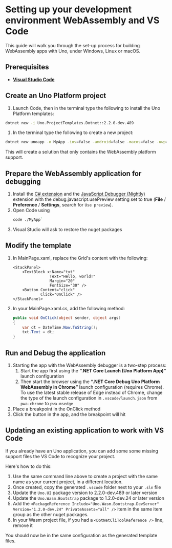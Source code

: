# Setting up your development environment WebAssembly and VS Code

This guide will walk you through the set-up process for building WebAssembly apps with Uno, under Windows, Linux or macOS.

## Prerequisites
* [**Visual Studio Code**](https://code.visualstudio.com/)

## Create an Uno Platform project

1. Launch Code, then in the terminal type the following to install the Uno Platform templates:
```bash
dotnet new -i Uno.ProjectTemplates.Dotnet::2.2.0-dev.489
```
1. In the terminal type the following to create a new project:
```bash
dotnet new unoapp -o MyApp -ios=false -android=false -macos=false -uwp=false --vscodeWasm
```

This will create a solution that only contains the WebAssembly platform support.

## Prepare the WebAssembly application for debugging

1. Install the [C# extension](https://marketplace.visualstudio.com/items?itemName=ms-dotnettools.csharp) and the [JavaScript Debugger (Nightly)](https://marketplace.visualstudio.com/items?itemName=ms-vscode.js-debug-nightly) extension with the debug.javascript.usePreview setting set to true (**File** / **Preference** / **Settings**, search for `Use preview`).
1. Open Code using
    ```bash
    code ./MyApp`
    ```
1. Visual Studio will ask to restore the nuget packages

## Modify the template
1. In MainPage.xaml, replace the Grid's content with the following:
    ```xaml
    <StackPanel> 
        <TextBlock x:Name="txt" 
                    Text="Hello, world!" 
                    Margin="20" 
                    FontSize="30" /> 
        <Button Content="click" 
                Click="OnClick" /> 
    </StackPanel>
    ```
1. In your MainPage.xaml.cs, add the following method:
    ```csharp
    public void OnClick(object sender, object args) 
    { 
        var dt = DateTime.Now.ToString(); 
        txt.Text = dt; 
    }
    ```

## Run and Debug the application

1. Starting the app with the WebAssembly debugger is a two-step process:
    1. Start the app first using the **“.NET Core Launch (Uno Platform App)”** launch configuration
    1. Then start the browser using the **“.NET Core Debug Uno Platform WebAssembly in Chrome”** launch configuration (requires Chrome). To use the latest stable release of Edge instead of Chrome, change the type of the launch configuration in `.vscode/launch.json` from `pwa-chrome` to `pwa-msedge`
1. Place a breakpoint in the OnClick method
1. Click the button in the app, and the breakpoint will hit

## Updating an existing application to work with VS Code

If you already have an Uno application, you can add some some missing support files the VS Code to recognize your project.

Here's how to do this:
1. Use the same command line above to create a project with the same name as your current project, in a different location.
1. Once created, copy the generated `.vscode` folder next to your `.sln` file
1. Update the `Uno.UI` package version to 2.2.0-dev.489 or later version
1. Update the `Uno.Wasm.Bootstrap` package to 1.2.0-dev.24 or later version
1. Add the `<PackageReference Include="Uno.Wasm.Bootstrap.DevServer" Version="1.2.0-dev.24" PrivateAssets="all" />` item in the same item group as the other nuget packages.
1. In your Wasm project file, if you had a `<DotNetCliToolReference />` line, remove it

You should now be in the same configuration as the generated template files.
